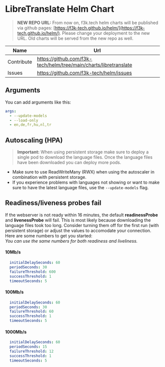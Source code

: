 # LibreTranslate Helm Chart

> **NEW REPO URL:** From now on, f3k.tech helm charts will be published via github pages: [https://f3k-tech.github.io/helm/](https://f3k-tech.github.io/helm/).
> Please change your deployment to the new URL.
> Old charts will be served from the new repo as well.

| Name       | Url                                                              |
|------------|------------------------------------------------------------------|
| Contribute | https://github.com/f3k-tech/helm/tree/main/charts/libretranslate |
| Issues     | https://github.com/f3k-tech/helm/issues                          |

## Arguments

You can add arguments like this:

```yaml
args:
  - --update-models
  - --load-only
  - en,de,fr,hu,nl,tr
```

## Autoscaling (HPA)

> **Important:** When using persistent storage make sure to deploy a single pod to download the language files. Once the language files have been downloaded you can deploy more pods. 

* Make sure to use ReadWriteMany (RWX) when using the autoscaler in combination with persistent storage. 
* If you experience problems with languages not showing or want to make sure to have the latest language files, use the ```--update-models``` flag.


## Readiness/liveness probes fail

If the webserver is not ready within 16 minutes, the default **readinessProbe** and **livenessProbe** will fail. This is most likely because downloading the language files took too long. Consider turning them off for the first run (with persistent storage) or adjust the values to accomodate your connection.
Here are some numbers to get you started:  
_You can use the same numbers for both readiness and liveliness._

#### 10Mb/s

```yml
  initialDelaySeconds: 60
  periodSeconds: 30
  failureThreshold: 600
  successThreshold: 1
  timeoutSeconds: 5
```

#### 100Mb/s

```yml
  initialDelaySeconds: 60
  periodSeconds: 30
  failureThreshold: 60
  successThreshold: 1
  timeoutSeconds: 5
```

#### 1000Mb/s

```yml
  initialDelaySeconds: 60
  periodSeconds: 15
  failureThreshold: 12
  successThreshold: 1
  timeoutSeconds: 5
```
